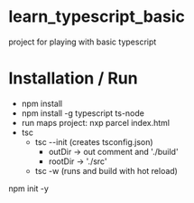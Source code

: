 # learn_typescript_basic
project for playing with basic typescript

# Installation / Run 

- npm install 
- npm install -g typescript ts-node
- run maps project: nxp parcel index.html
- tsc 
  - tsc --init (creates tsconfig.json)
    - outDir -> out comment and './build'
    - rootDir -> './src' 
  - tsc -w (runs and build with hot reload)


npm init -y 
